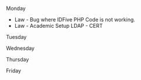 Monday
- Law - Bug where IDFive PHP Code is not working.
- Law - Academic Setup LDAP - CERT

Tuesday

Wednesday

Thursday

Friday

